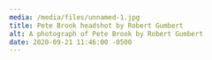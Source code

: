 ```yaml
---
media: /media/files/unnamed-1.jpg
title: Pete Brook headshot by Robert Gumbert
alt: A photograph of Pete Brook by Robert Gumbert
date: 2020-09-21 11:46:00 -0500
---
```

